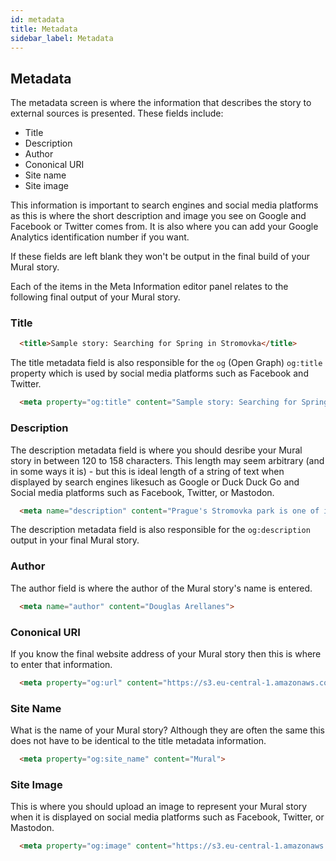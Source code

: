 ```yaml
---
id: metadata
title: Metadata
sidebar_label: Metadata
---
```


## Metadata

The metadata screen is where the information that describes the story to external sources is presented. These fields include:

* Title
* Description
* Author
* Cononical URI
* Site name
* Site image

This information is important to search engines and social media platforms as this is where the short description and image you see on Google and Facebook or Twitter comes from. It is also where you can add your Google Analytics identification number if you want.

If these fields are left blank they won't be output in the final build of your Mural story.

Each of the items in the Meta Information editor panel relates to the following final output of your Mural story.

### Title

```html
  <title>Sample story: Searching for Spring in Stromovka</title>
```

The title metadata field is also responsible for the `og` (Open Graph) `og:title` property which is used by social media platforms such as Facebook and Twitter.

```html
  <meta property="og:title" content="Sample story: Searching for Spring in Stromovka">
```

### Description

The description metadata field is where you should desribe your Mural story in between 120 to 158 characters. This length may seem arbitrary (and in some ways it is) - but this is ideal length of a string of text when displayed by search engines likesuch as Google or Duck Duck Go and Social media platforms such as Facebook, Twitter, or Mastodon.

```html
  <meta name="description" content="Prague's Stromovka park is one of its biggest. A former royal hunting ground, the park now features a number of ways to relax and enjoy the outdoors.">
```

The description metadata field is also responsible for the `og:description` output in your final Mural story.

### Author

The author field is where the author of the Mural story's name is entered.

```html
  <meta name="author" content="Douglas Arellanes">
```

### Cononical URI

If you know the final website address of your Mural story then this is where to enter that information.

```html
  <meta property="og:url" content="https://s3.eu-central-1.amazonaws.com/muralsoftware/test_stories/spring_sample_story/index.html">
```

### Site Name

What is the name of your Mural story? Although they are often the same this does not have to be identical to the title metadata information.

```html
  <meta property="og:site_name" content="Mural">
```

### Site Image

This is where you should upload an image to represent your Mural story when it is displayed on social media platforms such as Facebook, Twitter, or Mastodon.

```html
  <meta property="og:image" content="https://s3.eu-central-1.amazonaws.com/muralsoftware/test_stories/spring_sample_story/uploads/purple_flowers_thumbnail.jpg">
```
